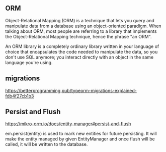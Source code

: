 ## ORM

Object-Relational Mapping (ORM) is a technique that lets you query and manipulate data from a database using an object-oriented paradigm. When talking about ORM, most people are referring to a library that implements the Object-Relational Mapping technique, hence the phrase "an ORM".

An ORM library is a completely ordinary library written in your language of choice that encapsulates the code needed to manipulate the data, so you don't use SQL anymore; you interact directly with an object in the same language you're using.

## migrations

https://betterprogramming.pub/typeorm-migrations-explained-fdb4f27cb1b3

## Persist and Flush

https://mikro-orm.io/docs/entity-manager#persist-and-flush

em.persist(entity) is used to mark new entities for future persisting. It will make the entity managed by given EntityManager and once flush will be called, it will be written to the database.
